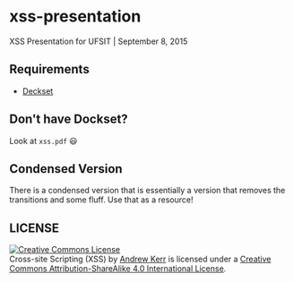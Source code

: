 # xss-presentation
XSS Presentation for UFSIT | September 8, 2015

## Requirements
- [Deckset](http://www.decksetapp.com/)

## Don't have Dockset?

Look at `xss.pdf` :smiley:

## Condensed Version
There is a condensed version that is essentially a version that removes the transitions and some fluff. Use that as a resource!

## LICENSE
<a rel="license" href="http://creativecommons.org/licenses/by-sa/4.0/"><img alt="Creative Commons License" style="border-width:0" src="https://i.creativecommons.org/l/by-sa/4.0/88x31.png" /></a><br /><span xmlns:dct="http://purl.org/dc/terms/" property="dct:title">Cross-site Scripting (XSS)</span> by <a xmlns:cc="http://creativecommons.org/ns#" href="http://andrewjkerr.com" property="cc:attributionName" rel="cc:attributionURL">Andrew Kerr</a> is licensed under a <a rel="license" href="http://creativecommons.org/licenses/by-sa/4.0/">Creative Commons Attribution-ShareAlike 4.0 International License</a>.
